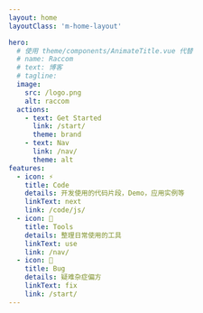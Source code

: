 ```yaml
---
layout: home
layoutClass: 'm-home-layout'

hero:
  # 使用 theme/components/AnimateTitle.vue 代替 
  # name: Raccom
  # text: 博客
  # tagline: 
  image:
    src: /logo.png
    alt: raccom
  actions:
    - text: Get Started
      link: /start/
      theme: brand
    - text: Nav
      link: /nav/
      theme: alt
features:
  - icon: ⚡
    title: Code
    details: 开发使用的代码片段，Demo，应用实例等
    linkText: next
    link: /code/js/
  - icon: 🔧
    title: Tools
    details: 整理日常使用的工具
    linkText: use
    link: /nav/
  - icon: 🐛
    title: Bug
    details: 疑难杂症偏方
    linkText: fix
    link: /start/
---
```


<style lang="scss">
.m-home-layout .image-src{
    opacity: 0.9;
    transition: .3s;
}
.m-home-layout .image-src:hover {
    opacity: 1;
}
</style>

<script lang="ts" setup>
  import './utils/version.ts';
</script>
